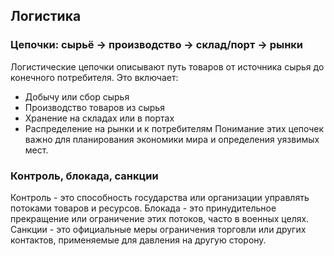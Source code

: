 ## Логистика

### Цепочки: сырьё → производство → склад/порт → рынки

Логистические цепочки описывают путь товаров от источника сырья до конечного потребителя. Это включает:

- Добычу или сбор сырья
- Производство товаров из сырья
- Хранение на складах или в портах
- Распределение на рынки и к потребителям
Понимание этих цепочек важно для планирования экономики мира и определения уязвимых мест.

### Контроль, блокада, санкции

Контроль - это способность государства или организации управлять потоками товаров и ресурсов. Блокада - это принудительное прекращение или ограничение этих потоков, часто в военных целях. Санкции - это официальные меры ограничения торговли или других контактов, применяемые для давления на другую сторону.
